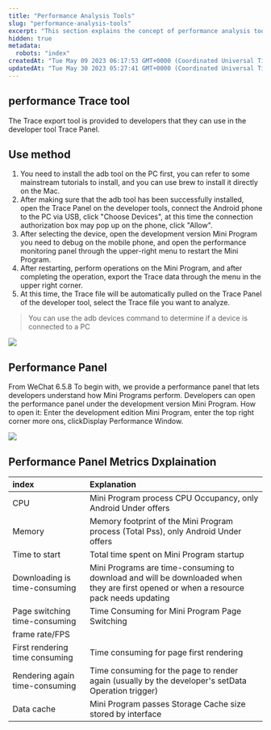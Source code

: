 ```yaml
---
title: "Performance Analysis Tools"
slug: "performance-analysis-tools"
excerpt: "This section explains the concept of performance analysis tools."
hidden: true
metadata: 
  robots: "index"
createdAt: "Tue May 09 2023 06:17:53 GMT+0000 (Coordinated Universal Time)"
updatedAt: "Tue May 30 2023 05:27:41 GMT+0000 (Coordinated Universal Time)"
---
```

## performance Trace tool

The Trace export tool is provided to developers that they can use in the developer tool Trace Panel.

## Use method

1. You need to install the adb tool on the PC first, you can refer to some mainstream tutorials to install, and you can use brew to install it directly on the Mac.
2. After making sure that the adb tool has been successfully installed, open the Trace Panel on the developer tools, connect the Android phone to the PC via USB, click "Choose Devices", at this time the connection authorization box may pop up on the phone, click "Allow".
3. After selecting the device, open the development version Mini Program you need to debug on the mobile phone, and open the performance monitoring panel through the upper-right menu to restart the Mini Program.
4. After restarting, perform operations on the Mini Program, and after completing the operation, export the Trace data through the menu in the upper right corner.
5. At this time, the Trace file will be automatically pulled on the Trace Panel of the developer tool, select the Trace file you want to analyze.

> You can use the adb devices command to determine if a device is connected to a PC

![](https://files.readme.io/bc4a495-small-134cfb9-37.translated.jpg)

## Performance Panel

From WeChat 6.5.8 To begin with, we provide a performance panel that lets developers understand how Mini Programs perform. Developers can open the performance panel under the development version Mini Program. How to open it: Enter the development edition Mini Program, enter the top right corner more ons, clickDisplay Performance Window.

![](https://files.readme.io/6eb06a8-small-3064489-38.translated.jpg)

## Performance Panel Metrics Dxplaination

| index                          | Explanation                                                                                                                           |
| :----------------------------- | :------------------------------------------------------------------------------------------------------------------------------------ |
| CPU                            | Mini Program process CPU Occupancy, only Android Under offers                                                                         |
| Memory                         | Memory footprint of the Mini Program process (Total Pss), only Android Under offers                                                   |
| Time to start                  | Total time spent on Mini Program startup                                                                                              |
| Downloading is time-consuming  | Mini Programs are time-consuming to download and will be downloaded when they are first opened or when a resource pack needs updating |
| Page switching time-consuming  | Time Consuming for Mini Program Page Switching                                                                                        |
| frame rate/FPS                 |                                                                                                                                       |
| First rendering time consuming | Time consuming for page first rendering                                                                                               |
| Rendering again time-consuming | Time consuming for the page to render again (usually by the developer's setData Operation trigger)                                    |
| Data cache                     | Mini Program passes Storage Cache size stored by interface                                                                            |
